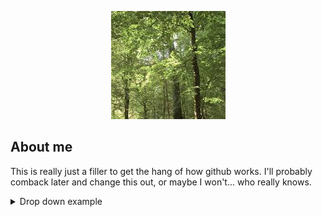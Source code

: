 
<p align="center"> 
 <img alt="Test" src="Image/Light_Trees.jpg">
</p>

## About me

This is really just a filler to get the hang of how github works. I'll probably comback later and change this out, or maybe I won't... who really knows.

<details>
<summary> Drop down example </summary>

| Names | Links |
|-----:|-----------|
|     1| *insert link* |
|     2| *insert link*    |
|     3| *insert link*       |

</details>

<!-- This is how to use different images based on the light vs dark mode

<picture>
 <source media="(prefers-color-scheme: dark)" srcset="https://s3-eu-west-1.amazonaws.com/blog-ecotree/blog/0001/01/ad46dbb447cd0e9a6aeecd64cc2bd332b0cbcb79.jpeg">
 <source media="(prefers-color-scheme: light)" srcset="Image/Light_Trees.jpg">
 <img alt="Test" src="https://images.app.goo.gl/U7pYt6TsWac8xyow5">
</picture>
-->
